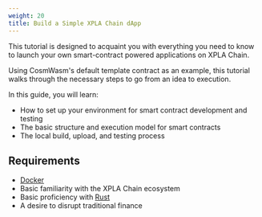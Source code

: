 ```yaml
---
weight: 20
title: Build a Simple XPLA Chain dApp
---
```


This tutorial is designed to acquaint you with everything you need to know to launch your own smart-contract powered applications on XPLA Chain.

Using CosmWasm's default template contract as an example, this tutorial walks through the necessary steps to go from an idea to execution.

In this guide, you will learn:

- How to set up your environment for smart contract development and testing
- The basic structure and execution model for smart contracts
- The local build, upload, and testing process

## Requirements

- [Docker](https://www.docker.com/)
- Basic familiarity with the XPLA Chain ecosystem
- Basic proficiency with [Rust](https://www.rust-lang.org/)
- A desire to disrupt traditional finance
